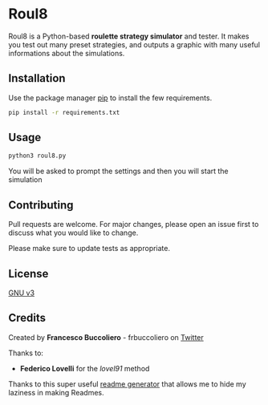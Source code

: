 # Roul8

Roul8 is a Python-based **roulette strategy simulator** and tester. It makes you test out many preset strategies, and outputs a graphic with many useful informations about the simulations.

## Installation

Use the package manager [pip](https://pip.pypa.io/en/stable/) to install the few requirements.

```bash
pip install -r requirements.txt
```

## Usage

```python
python3 roul8.py
```
You will be asked to prompt the settings and then you will start the simulation

## Contributing
Pull requests are welcome. For major changes, please open an issue first to discuss what you would like to change.

Please make sure to update tests as appropriate.

## License
[GNU v3](https://choosealicense.com/licenses/gnu/)

## Credits
Created by
**Francesco Buccoliero** - frbuccoliero on [Twitter](https://twitter.com/frbuccoliero)

Thanks to:
- **Federico Lovelli** for the *lovel91* method

Thanks to this super useful [readme generator](https://www.makeareadme.com/) that allows me to hide my laziness in making Readmes. 